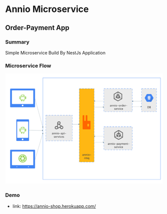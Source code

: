 # Annio Microservice

## Order-Payment App

### Summary

Simple Microservice Build By NestJs Application 

### Microservice Flow
![Annio Flow](https://github.com/annio-lab/annio-starter/raw/master/assets/annio-microservice-flow.png)

### Demo

- link: https://annio-shop.herokuapp.com/
